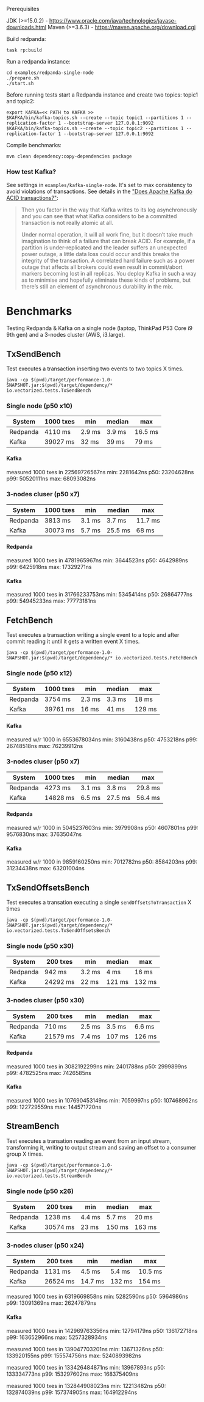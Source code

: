 Prerequisites

  JDK (>=15.0.2) - https://www.oracle.com/java/technologies/javase-downloads.html
  Maven (>=3.6.3) - https://maven.apache.org/download.cgi

Build redpanda:

    task rp:build

Run a redpanda instance:

    cd examples/redpanda-single-node
    ./prepare.sh
    ./start.sh

Before running tests start a Redpanda instance and create two topics: topic1 and topic2:

    export KAFKA=<< PATH to KAFKA >>
    $KAFKA/bin/kafka-topics.sh --create --topic topic1 --partitions 1 --replication-factor 1 --bootstrap-server 127.0.0.1:9092
    $KAFKA/bin/kafka-topics.sh --create --topic topic2 --partitions 1 --replication-factor 1 --bootstrap-server 127.0.0.1:9092

Compile benchmarks:

    mvn clean dependency:copy-dependencies package

### How test Kafka?

See settings in `examples/kafka-single-node`. It's set to max consistency to avoid violations of transactions. See details in the ["Does Apache Kafka do ACID transactions?"](https://medium.com/@andrew_schofield/does-apache-kafka-do-acid-transactions-647b207f3d0e):

> Then you factor in the way that Kafka writes to its log asynchronously and you can see that what Kafka considers to be a committed transaction is not really atomic at all.
>
> Under normal operation, it will all work fine, but it doesn’t take much imagination to think of a failure that can break ACID. For example, if a partition is under-replicated and the leader suffers an unexpected power outage, a little data loss could occur and this breaks the integrity of the transaction. A correlated hard failure such as a power outage that affects all brokers could even result in commit/abort markers becoming lost in all replicas. You deploy Kafka in such a way as to minimise and hopefully eliminate these kinds of problems, but there’s still an element of asynchronous durability in the mix.

# Benchmarks

Testing Redpanda & Kafka on a single node (laptop, ThinkPad P53 Core i9 9th gen) and a 3-nodes cluster (AWS, i3.large).

## TxSendBench

Test executes a transaction inserting two events to two topics X times.

    java -cp $(pwd)/target/performance-1.0-SNAPSHOT.jar:$(pwd)/target/dependency/* io.vectorized.tests.TxSendBench

### Single node (p50 x10)

| System | 1000 txes | min | median | max |
| ------ | --------- | ---- | ------- | --- |
| Redpanda | 4110 ms | 2.9 ms | 3.9 ms | 16.5 ms|
| Kafka | 39027 ms | 32 ms | 39 ms | 79 ms |

#### Kafka

measured 1000 txes in 22569726567ns
min: 2281642ns
p50: 23204628ns
p99: 50520111ns
max: 68093082ns

### 3-nodes cluser (p50 x7)

| System | 1000 txes | min | median | max |
| ------ | --------- | ---- | ------- | --- |
| Redpanda | 3813 ms | 3.1 ms | 3.7 ms | 11.7 ms|
| Kafka | 30073 ms | 5.7 ms | 25.5 ms | 68 ms |

#### Redpanda

measured 1000 txes in 4781965967ns
min: 3644523ns
p50: 4642989ns
p99: 6425918ns
max: 17329271ns

#### Kafka

measured 1000 txes in 31766233753ns
min: 5345414ns
p50: 26864777ns
p99: 54945233ns
max: 77773181ns

## FetchBench

Test executes a transaction writing a single event to a topic and after commit reading it until it gets a written event X times.

    java -cp $(pwd)/target/performance-1.0-SNAPSHOT.jar:$(pwd)/target/dependency/* io.vectorized.tests.FetchBench

### Single node (p50 x12)

| System | 1000 txes | min | median | max |
| ------ | --------- | ---- | ------- | --- |
| Redpanda | 3754 ms | 2.3 ms | 3.3 ms | 18 ms|
| Kafka | 39761 ms | 16 ms | 41 ms | 129 ms |

#### Kafka

measured w/r 1000 in 6553678034ns
min: 3160438ns
p50: 4753218ns
p99: 26748518ns
max: 76239912ns

### 3-nodes cluser (p50 x7)

| System | 1000 txes | min | median | max |
| ------ | --------- | ---- | ------- | --- |
| Redpanda | 4273 ms | 3.1 ms | 3.8 ms | 29.8 ms|
| Kafka | 14828 ms | 6.5 ms | 27.5 ms | 56.4 ms |

#### Redpanda

measured w/r 1000 in 5045237603ns
min: 3979908ns
p50: 4607801ns
p99: 9576830ns
max: 37635047ns

#### Kafka

measured w/r 1000 in 9859160250ns
min: 7012782ns
p50: 8584203ns
p99: 31234438ns
max: 63201004ns

## TxSendOffsetsBench

Test executes a transation executing a single `sendOffsetsToTransaction` X times

    java -cp $(pwd)/target/performance-1.0-SNAPSHOT.jar:$(pwd)/target/dependency/* io.vectorized.tests.TxSendOffsetsBench

### Single node (p50 x30)

| System | 200 txes | min | median | max |
| ------ | --------- | ---- | ------- | --- |
| Redpanda | 942 ms | 3.2 ms | 4 ms | 16 ms|
| Kafka | 24292 ms | 22 ms | 121 ms | 132 ms |

### 3-nodes cluser (p50 x30)

| System | 200 txes | min | median | max |
| ------ | --------- | ---- | ------- | --- |
| Redpanda | 710 ms | 2.5 ms | 3.5 ms | 6.6 ms|
| Kafka | 21579 ms | 7.4 ms | 107 ms | 126 ms |

#### Redpanda

measured 1000 txes in 3082192299ns
min: 2401788ns
p50: 2999899ns
p99: 4782525ns
max: 7426585ns

#### Kafka

measured 1000 txes in 107690453149ns
min: 7059997ns
p50: 107468962ns
p99: 122729559ns
max: 144571720ns

## StreamBench

Test executes a transation reading an event from an input stream, transforming it, writing to output stream and saving an offset to a consumer group X times.

    java -cp $(pwd)/target/performance-1.0-SNAPSHOT.jar:$(pwd)/target/dependency/* io.vectorized.tests.StreamBench

### Single node (p50 x26)

| System | 200 txes | min | median | max |
| ------ | --------- | ---- | ------- | --- |
| Redpanda | 1238 ms | 4.4 ms | 5.7 ms | 20 ms|
| Kafka | 30574 ms | 23 ms | 150 ms | 163 ms |

### 3-nodes cluser (p50 x24)

| System | 200 txes | min | median | max |
| ------ | --------- | ---- | ------- | --- |
| Redpanda | 1131 ms | 4.5 ms | 5.4 ms | 10.5 ms|
| Kafka | 26524 ms | 14.7 ms | 132 ms | 154 ms |

measured 1000 txes in 6319669858ns
min: 5282590ns
p50: 5964986ns
p99: 13091369ns
max: 26247879ns

#### Kafka

measured 1000 txes in 142969763356ns
min: 12794179ns
p50: 136172718ns
p99: 163652966ns
max: 5257328934ns

measured 1000 txes in 139047703201ns
min: 13671326ns
p50: 133920155ns
p99: 155574756ns
max: 5240893982ns

measured 1000 txes in 133426484871ns
min: 13967893ns
p50: 133334773ns
p99: 153297602ns
max: 168375409ns

measured 1000 txes in 132844908023ns
min: 12213482ns
p50: 132874039ns
p99: 157374905ns
max: 164912294ns
